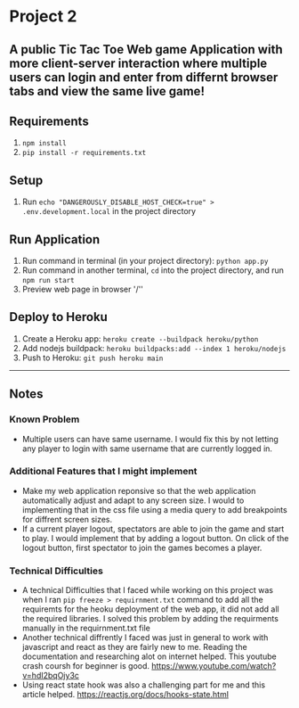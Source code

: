 # Project 2
A public Tic Tac Toe Web game Application with more client-server interaction where multiple users can login and enter from differnt browser tabs and view the same live game!
---

## Requirements
1. `npm install`
2. `pip install -r requirements.txt`

## Setup

1. Run `echo "DANGEROUSLY_DISABLE_HOST_CHECK=true" > .env.development.local` in the project directory

## Run Application
1. Run command in terminal (in your project directory): `python app.py`
2. Run command in another terminal, `cd` into the project directory, and run `npm run start`
3. Preview web page in browser '/''


## Deploy to Heroku
1. Create a Heroku app: `heroku create --buildpack heroku/python`
2. Add nodejs buildpack: `heroku buildpacks:add --index 1 heroku/nodejs`
3. Push to Heroku: `git push heroku main`

---
## Notes
### Known Problem
- Multiple users can have same username. I would fix this by not letting any player to login with same username that are currently logged in.

### Additional Features that I might implement
- Make my web application reponsive so that the web application automatically adjust and adapt to any screen size. I would to implementing that in the css file using a media query to add breakpoints for diffrent screen sizes.
- If a current player logout, spectators are able to join the game and start to play. I would implement that by adding a logout button. On click of the logout button, first spectator to join the games becomes a player. 

  
### Technical Difficulties
- A technical Difficulties that I faced while working on this project was when I ran `pip freeze > requirnment.txt` command to add all the requiremts for the heoku deployment of the web app, it did not add all the required libraries. I solved this problem by adding the requirments manually in the requirnment.txt file
- Another technical diffrently I faced was just in general to work with javascript and react as they are fairly new to me. Reading the documentation and researching alot on internet helped. This youtube crash coursh for beginner is good. https://www.youtube.com/watch?v=hdI2bqOjy3c
- Using react state hook was also a challenging part for me and this article helped. https://reactjs.org/docs/hooks-state.html


